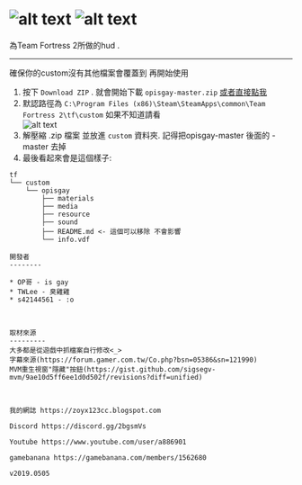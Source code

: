 ![alt text](https://imgur.com/qUsdLwn.png)
![alt text](https://i.imgur.com/xpgi0Nu.png)
=======

為Team Fortress 2所做的hud .


--------

確保你的custom沒有其他檔案會覆蓋到 再開始使用

1. 按下 `Download ZIP` . 就會開始下載 `opisgay-master.zip`  [或者直接點我](https://github.com/zyox123cc/opisgay/archive/master.zip)
2. 默認路徑為 `C:\Program Files (x86)\Steam\SteamApps\common\Team Fortress 2\tf\custom`
   如果不知道請看  
   ![alt text](https://i.imgur.com/JknaF3q.png)
3. 解壓縮 .zip 檔案 並放進 `custom` 資料夾.
   記得把opisgay-master 後面的 -master 去掉
4. 最後看起來會是這個樣子:
```
tf
└── custom
    └── opisgay
        ├── materials
        ├── media
        ├── resource
        ├── sound
        ├── README.md <- 這個可以移除 不會影響
        └── info.vdf
        
開發者
--------

* OP哥 - is gay
* TWLee - 臭雞雞
* s42144561 - :o



取材來源
---------
大多都是從遊戲中抓檔案自行修改<_>
字幕來源(https://forum.gamer.com.tw/Co.php?bsn=05386&sn=121990)
MVM重生視窗"隱藏"按鈕(https://gist.github.com/sigsegv-mvm/9ae10d5ff6ee1d0d502f/revisions?diff=unified)



我的網誌 https://zoyx123cc.blogspot.com

Discord https://discord.gg/2bgsmVs

Youtube https://www.youtube.com/user/a886901

gamebanana https://gamebanana.com/members/1562680

v2019.0505
